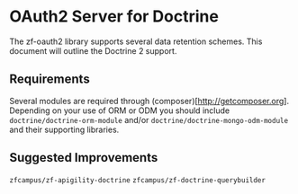 OAuth2 Server for Doctrine
==========================

The zf-oauth2 library supports several data retention schemes.  This document will outline the Doctrine 2 support.

Requirements
------------

Several modules are required through (composer)[http://getcomposer.org].  Depending on your use of ORM or ODM you should include ```doctrine/doctrine-orm-module``` and/or ```doctrine/doctrine-mongo-odm-module``` and their supporting libraries.

Suggested Improvements
----------------------

```zfcampus/zf-apigility-doctrine```
```zfcampus/zf-doctrine-querybuilder```

